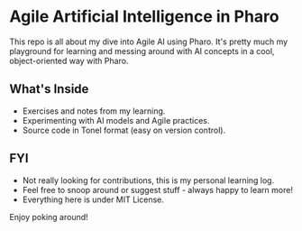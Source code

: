 # Agile Artificial Intelligence in Pharo

This repo is all about my dive into Agile AI using Pharo. It's pretty much my playground for learning and messing around with AI concepts in a cool, object-oriented way with Pharo.

## What's Inside

- Exercises and notes from my learning.
- Experimenting with AI models and Agile practices.
- Source code in Tonel format (easy on version control).

## FYI

- Not really looking for contributions, this is my personal learning log.
- Feel free to snoop around or suggest stuff - always happy to learn more!
- Everything here is under MIT License.

Enjoy poking around!